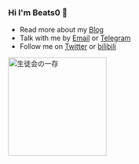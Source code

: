 ### Hi I'm Beats0 👋

- Read more about my [Blog](https://mynovel.life/)
- Talk with me by [Email](mailto:Beats01998@gmail.com) or [Telegram](https://t.me/Beats0ling)
- Follow me on [Twitter](https://twitter.com/Beats0ling) or [bilibili](https://space.bilibili.com/598848)

<img src="https://steamuserimages-a.akamaihd.net/ugc/1749061546130034860/E0F6401C7B9B0C259EE0E160AF3330F07467394D/" height="200" alt="生徒会の一存" title="生徒会の一存" />
